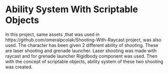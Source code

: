 # Ability System With Scriptable Objects
<p>In this project, same assets ,that was used in https://github.com/omeralpcolak/Shooting-With-Raycast project, was also used. The character has been given 2 different ability of shooting. These are laser shooting and grenade launcher. Laser shooting was made with raycast and for grenade launcher Rigidbody component was used. Then with the concept of scriptable objects, ability system of these two shooting was created.
